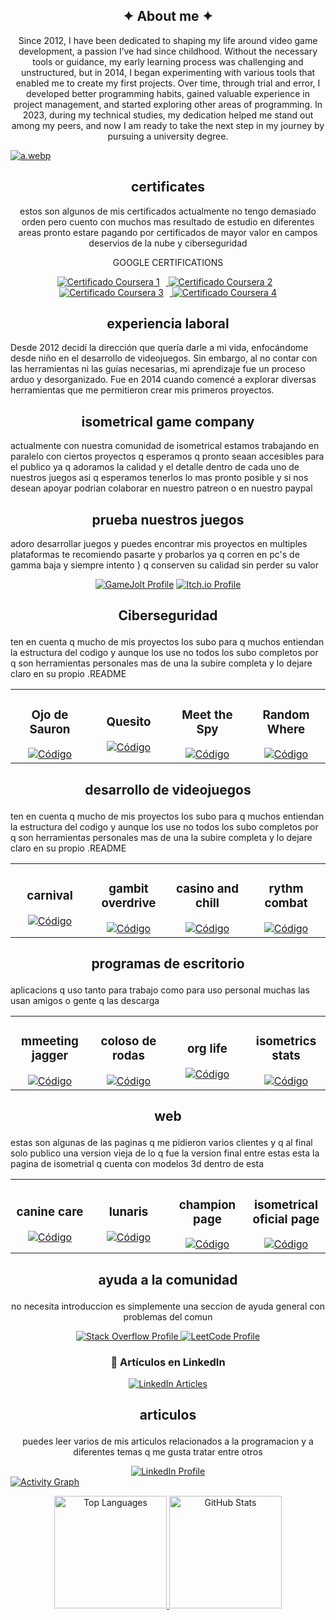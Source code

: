 <!-- si revisas el codigo lo voy a fragmentar y no quiero tener un codigo limpio super estetico est
estoy cansado de eso solo voy a tener cosas funcionales si quieres ver codigo mas limpio revisa mis 
otros proyectos si te interesa trabajar puedes contactarme por cualquier medio o red social-->

       
              
<!-- xxxxxxxxxxxxxxxxxxxxxxxxxxxxxxxxxxxxxxxxxxxxxxxxxxxxxxxxxxxxxxxxxxxxxxxxxxxxxxxxxxxxxxxxxxxxxxx Sobre mi   xxxxxxxxxxxxxxxxxxxxxxxxxxxxxxxxxxxxxxxxxxxxxxxxxxxxxxxxxxxxxxxxxxxxxxxxxxxxxxxxxxxxxxxxxxxxxxx -->
<section align="center"> 

<h1> ✦ About me ✦ </h1>


Since 2012, I have been dedicated to shaping my life around video game development, a passion I’ve had since childhood. Without the necessary tools or guidance, my early learning process was challenging and unstructured, but in 2014, I began experimenting with various tools that enabled me to create my first projects. Over time, through trial and error, I developed better programming habits, gained valuable experience in project management, and started exploring other areas of programming. In 2023, during my technical studies, my dedication helped me stand out among my peers, and now I am ready to take the next step in my journey by pursuing a university degree.


</section>

[![a.webp](https://i.postimg.cc/7ZMmj0Ss/a.webp)](https://postimg.cc/pmrfF9Gz)

<!-- xxxxxxxxxxxxxxxxxxxxxxxxxxxxxxxxxxxxxxxxxxxxxxxxxxxxxxxxxxxxxxxxxxxxxxxxxxxxxxxxxxxxxxxxxxxxxxx certificados xxxxxxxxxxxxxxxxxxxxxxxxxxxxxxxxxxxxxxxxxxxxxxxxxxxxxxxxxxxxxxxxxxxxxxxxxxxxxxxxxxxxxxxxxxxxxxx -->
<section align="center"> 

<h1> certificates </h1>

  <p>
    estos son algunos de mis certificados actualmente no tengo demasiado orden pero cuento con muchos mas resultado de estudio en diferentes areas 
    pronto estare pagando por certificados de mayor valor en campos deservios de la nube y ciberseguridad
  </p>

<p>
GOOGLE CERTIFICATIONS 
</p>


  <!-- ds -->
  <a href="https://coursera.org/share/dbd6d9271c48fc26bc851940be5965ec">
    <img src="https://via.placeholder.com/150x50.png?text=Certificado+1" alt="Certificado Coursera 1" style="margin-right: 10px;"/>  </a>
  
  <!-- ds -->
  <a href="https://coursera.org/share/6acbb01c0ffaf7cb44d1614ca8931d36">
    <img src="https://via.placeholder.com/150x50.png?text=Certificado+2" alt="Certificado Coursera 2" style="margin-right: 10px;"/> </a>
  
  <!-- ds -->
  <a href="https://coursera.org/share/8d12195c5dbbfe438d6200a9122a3776">
    <img src="https://via.placeholder.com/150x50.png?text=Certificado+3" alt="Certificado Coursera 3" style="margin-right: 10px;"/>  </a>

  <!-- ds -->
  <a href="https://coursera.org/share/cb7c449dffacb435d2cad0bb84d92f63">
    <img src="https://via.placeholder.com/150x50.png?text=Certificado+4" alt="Certificado Coursera 4"/> </a> 




  
</section>





























 
        
<!-- preparacion academica -->
<section><h1 align="center">experiencia laboral</h1>
  
<p>
    Desde 2012 decidí la dirección que quería darle a mi vida, enfocándome desde niño en el desarrollo de videojuegos. 
    Sin embargo, al no contar con las herramientas ni las guías necesarias, mi aprendizaje fue un proceso arduo y 
    desorganizado. Fue en 2014 cuando comencé a explorar diversas herramientas que me permitieron crear mis primeros 
    proyectos.
</p>
  
</section>

<!-- info relacion proyectos -->
<section>
  
<h1 align="center"> isometrical game company </h1>
  
<p>
   actualmente con nuestra comunidad de isometrical estamos trabajando en paralelo con ciertos proyectos q esperamos q pronto seaan 
   accesibles para el publico ya q adoramos la calidad y el detalle dentro de cada uno de nuestros juegos asi q esperamos tenerlos lo 
   mas pronto posible y si nos desean apoyar podrian colaborar en nuestro patreon o en nuestro paypal
</p>

</section> 




<!-- badges proyectos -->


<section>
  
<h1 align="center"> prueba nuestros juegos </h1>
  
<p>
  adoro desarrollar juegos y puedes encontrar mis proyectos en multiples plataformas 
  te recomiendo pasarte y probarlos ya q corren en pc's de gamma baja y siempre intento }
  q conserven su calidad sin perder su valor 
</p>

<p align=center>
  <a href="https://gamejolt.com/@miguelangelcaceresrios" target="_blank">
    <img src="https://img.shields.io/badge/GameJolt-Profile-blue?style=for-the-badge&logo=gamejolt&logoColor=white" alt="GameJolt Profile"></a>

<a href="https://miguelacaceresrios.itch.io/" target="_blank">
  <img src="https://img.shields.io/badge/Itch.io-Profile-pink?style=for-the-badge&logo=itch.io&logoColor=white" alt="Itch.io Profile"></a> </p>

</section>

<!-- software -->
<section>
  
<h1><p align="center">Ciberseguridad</p></h1>

<p>
  ten en cuenta q mucho de mis proyectos los subo para q muchos entiendan la 
  estructura del codigo y aunque los use no todos los subo completos por q son 
  herramientas personales mas de una la subire completa y lo dejare claro en su 
  propio .README
</p>



      
<div align="center"> <table>  <tr> 
         
<td width="25%"> 
   <h3 align="center">Ojo de Sauron</h3> <div align="center">
      <a href="https://github.com/miguelacaceresrios/screen-logger-" target="_blank">
        <img src="https://img.shields.io/badge/CÓDIGO-ffffff?style=for-the-badge&logo=github&logoColor=black" alt="Código"></a></div></td>

    
<td width="25%">
   <h3 align="center">Quesito</h3>
      <div align="center">
          <a href="" target="_blank">
            <img src="https://img.shields.io/badge/CÓDIGO-ffffff?style=for-the-badge&logo=github&logoColor=black" alt="Código"></a></div></td>


<td width="25%">
   <h3 align="center">Meet the Spy</h3>
      <div align="center">
          <a href="" target="_blank">
            <img src="https://img.shields.io/badge/CÓDIGO-ffffff?style=for-the-badge&logo=github&logoColor=black" alt="Código"></a></div></td>


<td width="25%">
   <h3 align="center">Random Where</h3>
      <div align="center">
          <a href="" target="_blank">
            <img src="https://img.shields.io/badge/CÓDIGO-ffffff?style=for-the-badge&logo=github&logoColor=black" alt="Código"></a></div></td>

</tr></table></p></section>



<!-- videojuegos -->
<section>
  
<h1><p align="center">desarrollo de videojuegos</p></h1>

<p>
  ten en cuenta q mucho de mis proyectos los subo para q muchos entiendan la 
  estructura del codigo y aunque los use no todos los subo completos por q son 
  herramientas personales mas de una la subire completa y lo dejare claro en su 
  propio .README
</p>



      
<div align="center"> <table>  <tr> 
         
<td width="25%"> 
   <h3 align="center">carnival</h3> <div align="center">
      <a href="https://github.com/miguelacaceresrios/screen-logger-" target="_blank">
        <img src="https://img.shields.io/badge/CÓDIGO-ffffff?style=for-the-badge&logo=github&logoColor=black" alt="Código"></a></div></td>

    
<td width="25%">
   <h3 align="center">gambit overdrive</h3>
      <div align="center">
          <a href="" target="_blank">
            <img src="https://img.shields.io/badge/CÓDIGO-ffffff?style=for-the-badge&logo=github&logoColor=black" alt="Código"></a></div></td>


<td width="25%">
   <h3 align="center">casino and chill</h3>
      <div align="center">
          <a href="" target="_blank">
            <img src="https://img.shields.io/badge/CÓDIGO-ffffff?style=for-the-badge&logo=github&logoColor=black" alt="Código"></a></div></td>


<td width="25%">
   <h3 align="center">rythm combat</h3>
      <div align="center">
          <a href="" target="_blank">
            <img src="https://img.shields.io/badge/CÓDIGO-ffffff?style=for-the-badge&logo=github&logoColor=black" alt="Código"></a></div></td>

</tr></table></p></section>

<!-- escritorio -->

<section>
  
<h1><p align="center">programas de escritorio</p></h1>

<p>
  aplicacions q uso tanto para trabajo como para uso personal
  muchas las usan amigos o gente q las descarga
</p>



      
<div align="center"> <table>  <tr> 
         
<td width="25%"> 
   <h3 align="center">mmeeting jagger</h3> <div align="center">
      <a href="https://github.com/miguelacaceresrios/screen-logger-" target="_blank">
        <img src="https://img.shields.io/badge/CÓDIGO-ffffff?style=for-the-badge&logo=github&logoColor=black" alt="Código"></a></div></td>

    
<td width="25%">
   <h3 align="center">coloso de rodas</h3>
      <div align="center">
          <a href="" target="_blank">
            <img src="https://img.shields.io/badge/CÓDIGO-ffffff?style=for-the-badge&logo=github&logoColor=black" alt="Código"></a></div></td>


<td width="25%">
   <h3 align="center">org life</h3>
      <div align="center">
          <a href="" target="_blank">
            <img src="https://img.shields.io/badge/CÓDIGO-ffffff?style=for-the-badge&logo=github&logoColor=black" alt="Código"></a></div></td>


<td width="25%">
   <h3 align="center">isometrics stats</h3>
      <div align="center">
          <a href="" target="_blank">
            <img src="https://img.shields.io/badge/CÓDIGO-ffffff?style=for-the-badge&logo=github&logoColor=black" alt="Código"></a></div></td>

</tr></table></p></section>


<!-- web-->

<section>
  
<h1><p align="center">web</p></h1>

<p>
  estas son algunas de las paginas q me pidieron varios clientes y q al 
  final solo publico una version vieja de lo q fue la version final entre 
  estas esta la pagina de isometrial q cuenta con modelos 3d dentro de esta
</p>



      
<div align="center"> <table>  <tr> 
         
<td width="25%"> 
   <h3 align="center">canine care</h3> <div align="center">
      <a href="https://github.com/miguelacaceresrios/screen-logger-" target="_blank">
        <img src="https://img.shields.io/badge/CÓDIGO-ffffff?style=for-the-badge&logo=github&logoColor=black" alt="Código"></a></div></td>

    
<td width="25%">
   <h3 align="center">lunaris</h3>
      <div align="center">
          <a href="" target="_blank">
            <img src="https://img.shields.io/badge/CÓDIGO-ffffff?style=for-the-badge&logo=github&logoColor=black" alt="Código"></a></div></td>


<td width="25%">
   <h3 align="center">champion page</h3>
      <div align="center">
          <a href="" target="_blank">
            <img src="https://img.shields.io/badge/CÓDIGO-ffffff?style=for-the-badge&logo=github&logoColor=black" alt="Código"></a></div></td>


<td width="25%">
   <h3 align="center">isometrical oficial page</h3>
      <div align="center">
          <a href="" target="_blank">
            <img src="https://img.shields.io/badge/CÓDIGO-ffffff?style=for-the-badge&logo=github&logoColor=black" alt="Código"></a></div></td>
            

</tr></table></p></section>




<section align= "center">

<h1><p>ayuda a la comunidad</p></h1>

<p>
  no necesita introduccion es simplemente una seccion de ayuda general
  con problemas del comun
</p>





  <a href="https://stackoverflow.com/users/23922871" target="_blank">
    <img src="https://img.shields.io/badge/StackOverflow-Profile-orange?style=for-the-badge&logo=stackoverflow&logoColor=white" alt="Stack Overflow Profile">
  </a>
  <a href="https://leetcode.com/u/miguelacaceresrios/" target="_blank">
    <img src="https://img.shields.io/badge/LeetCode-Profile-orange?style=for-the-badge&logo=leetcode&logoColor=white" alt="LeetCode Profile">
  </a>




### 📄 Artículos en LinkedIn

<p align="center">
  <a href="https://www.linkedin.com/in/miguelacaceresrios/">
    <img src="https://readme-typing-svg.herokuapp.com?font=Fira+Code&size=20&duration=3000&pause=1000&color=36BCF7&center=true&vCenter=true&lines=Título+del+Artículo+1;Tema+clave+del+Artículo+2;Explora+mis+análisis+en+Artículo+3" alt="LinkedIn Articles"/>
  </a>
</p>



<!-- articulos -->

<h1><p align="center">articulos</p></h1>

<p>
  puedes leer varios de mis articulos relacionados a la programacion y a diferentes temas q me gusta tratar entre otros
</p>


  <a href="https://www.linkedin.com/in/miguelacaceresrios/" target="_blank">
    <img src="https://img.shields.io/badge/LinkedIn-Profile-blue?style=for-the-badge&logo=linkedin&logoColor=white" alt="LinkedIn Profile"></a>



</section>
  <!-- Activity Graph -->
  <a href="https://github.com/Ashutosh00710/github-readme-activity-graph">
    <img src="https://github-readme-activity-graph.vercel.app/graph?username=miguelacaceresrios&theme=github-dark" alt="Activity Graph" />
  </a>



<!-- xxxxxxxxxxxxxxxxxxxxxxxxxxxxxxxxxxxxxxxxxxxxxxxxxxxxxxxxxxxxxxxxxxxxxxxxxxxxxxxxxxxxxxxxxxxxxxx estadisticas github xxxxxxxxxxxxxxxxxxxxxxxxxxxxxxxxxxxxxxxxxxxxxxxxxxxxxxxxxxxxxxxxxxxxxxxxxxxxxxxxxxxxxxxxxxxxxxx -->
<p align="center">
  
  <!-- Top Languages -->
  <a href="https://github.com/miguelacaceresrios">
    <img height="180em" src="https://github-readme-stats.vercel.app/api/top-langs/?username=miguelacaceresrios&layout=compact&langs_count=8&theme=dark" alt="Top Languages" />
  </a>
  
  <!-- GitHub Stats -->
  <a href="https://github.com/miguelacaceresrios">
    <img height="180em" src="https://github-readme-stats-eight-theta.vercel.app/api?username=miguelacaceresrios&show_icons=true&theme=dark&include_all_commits=true&count_private=true" alt="GitHub Stats" />
  </a>
</p>

